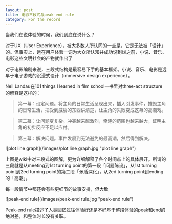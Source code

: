 ```yaml
---
layout: post
title: 电影三段式与peak-end rule
category: For the record
---
```


当我们在说体验的时候，我们到底在说什么？

对于UX（User Experience），被大多数人所认同的一点是，它是无法被「设计」的。但事实上，远在用户体验一词为大众所认知并成功说到烂之前，小说、音乐、电影这些文明社会的产物就作出了

对于电影编剧来说，三段式结构是最容易下手的基本框架。小说、音乐、电影是远早于电子游戏的沉浸式设计（immersive design experience）。

Neil Landau在101 things I learned in film school一书里对three-act structure的解释是这样的：

> 第一幕：设定问题。将主角的日常生活呈现出来，插入引发事件，摧毁主角的日常生活，把受到威胁的东西讲清楚，让主角的失败变成这幕的高潮戏。

> 第二幕：让问题变复杂。冲突越来越激烈，牵连的范围也越来越大，证明主角的初步反应不足以应付。

> 第三幕：解决问题。事件发展到无法避免的最高潮，然后得到解决。


![plot line graph](/images/plot line graph.jpg "plot line graph")

上图是wiki中对三段式的图解，更为详细解释了各个时间点上的具体展开。所谓的三段就是从meeting到1st turning point的第一段「问题陈设」，从1st turning point到2ed turning point的第二段「矛盾深化」，从2ed turning point到ending的「高潮」。

每一段情节中都还会有些更细节的故事安排，但大致

![peak-end rule](/images/peak-end rule.jpg "peak-end rule")

Peak-end rule描述了人类回忆过往体验好还是不好基于整段体验的peak和end的绝对差，和整体时长没有关联。
